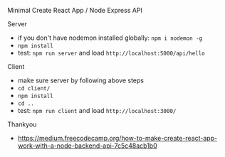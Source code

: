 Minimal Create React App / Node Express API

Server
- if you don't have nodemon installed globally: `npm i nodemon -g`
- `npm install`
- test: `npm run server` and load `http://localhost:5000/api/hello`

Client
- make sure server by following above steps
- `cd client/`
- `npm install`
- `cd ..` 
- test: `npm run client` and load `http://localhost:3000/`

Thankyou
- https://medium.freecodecamp.org/how-to-make-create-react-app-work-with-a-node-backend-api-7c5c48acb1b0